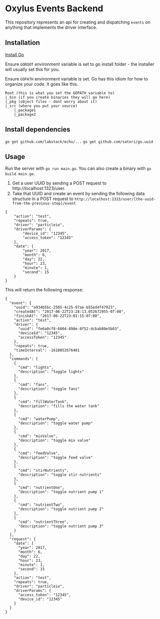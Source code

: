 # Oxylus Events Backend

This repository represents an api for creating and dispatching `events` on anything that implements the driver interface.

## Installation

[Install Go](https://golang.org/dl/)

Ensure `GOROOT` environment variable is set to go install folder - the installer will usually set this for you.

Ensure `GOPATH` environment variable is set.  Go has this idiom for how to organize your code.  It goes like this.


```
Root (this is what you set the GOPATH variable to)
|_bin (if you create binaries they will go here)
|_pkg (object files - dont worry about it)
|_src (where you put your source)
    |_package1
    |_package2
```

## Install dependencies
`go get github.com/labstack/echo/...`
`go get github.com/satori/go.uuid`

## Usage
Run the server with `go run main.go`.  You can also create a binary with `go build main.go`.

1. Get a user UUID by sending a POST request to http://localhost:1323/user.
2. Take that UUID and create an event by sending the following data structure in a POST request to `http://localhost:1323/user/[the-uuid-from-the-previous-step]/event`

```
{
	"action": "test",
	"repeats": true,
	"driver": "particleio",
	"driverParams": {
		"device_id": "12345",
		"access_token": "12345"
	},
	"date": {
		"year": 2017,
		"month": 6,
		"day": 22,
		"hour": 23,
		"minute": 1,
		"second": 15
	}
}
```
This will return the following response:
```
{
  "event": {
    "uuid": "a934b5bc-2505-4c25-97ae-b55ed4f47923",
    "createdAt": "2017-06-22T23:28:13.052672955-07:00",
    "finishAt": "2017-06-22T23:01:15-07:00",
    "action": "test",
    "driver": {
      "uuid": "fe6a0cf8-6004-498e-8f52-dcbab80e5b03",
      "deviceId": "12345",
      "accessToken": "12345"
    },
    "repeats": true,
    "timeInterval": -1618052676481
  },
  "commands": [
    {
      "cmd": "lights",
      "description": "toggle lights"
    },
    {
      "cmd": "fans",
      "description": "toggle fans"
    },
    {
      "cmd": "fillWaterTank",
      "description": "fills the water tank"
    },
    {
      "cmd": "waterPump",
      "description": "toggle water pump"
    },
    {
      "cmd": "mixValve",
      "description": "toggle mix valve"
    },
    {
      "cmd": "feedValve",
      "description": "toggle feed valve"
    },
    {
      "cmd": "stirNutrients",
      "description": "toggle stir nutrients"
    },
    {
      "cmd": "nutrientOne",
      "description": "toggle nutrient pump 1"
    },
    {
      "cmd": "nutrientTwo",
      "description": "toggle nutrient pump 2"
    },
    {
      "cmd": "nutrientThree",
      "description": "toggle nutrient pump 3"
    }
  ],
  "request": {
    "date": {
      "year": 2017,
      "month": 6,
      "day": 22,
      "hour": 23,
      "minute": 1,
      "second": 15
    },
    "action": "test",
    "repeats": true,
    "driver": "particleio",
    "driverParams": {
      "access_token": "12345",
      "device_id": "12345"
    }
  }
}
```
